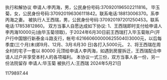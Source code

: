 执行和解协议
申请人:李丙海，男，公民身份号码:370920196502211816。
毕玉菊，女，公民身份号码:370920196306111842。联系电话:18813006370。系李丙海之妻。
被执行人王西瑞，男，公民身份号码:370920197201250453。联系电话:17853812860。
双方当事人自愿达成如下协议:
1、王西瑞即时支付给申请人李丙海10000元(由毕玉菊领取)，于2024年6月30日前王西瑞打入毕玉菊账户(开户行中国银行新泰金斗路支行，帐号:6216606000006255040)3000元，以后每季度(三个月)末(即9月、12月、3月:6月30 日)各打入5000元。
2、将王西瑞在周全村的宅子一套以 80000 元顶给申请人李丙海，如遇到房屋拆迁，王西瑞配合申请人过户并享受本村人的各项福利。
本协议一式三份，双方当事人各一份，另一份法院留存
申请人:毕玉菊
被执行人:王西瑞
2024年5月21日



1179897.44